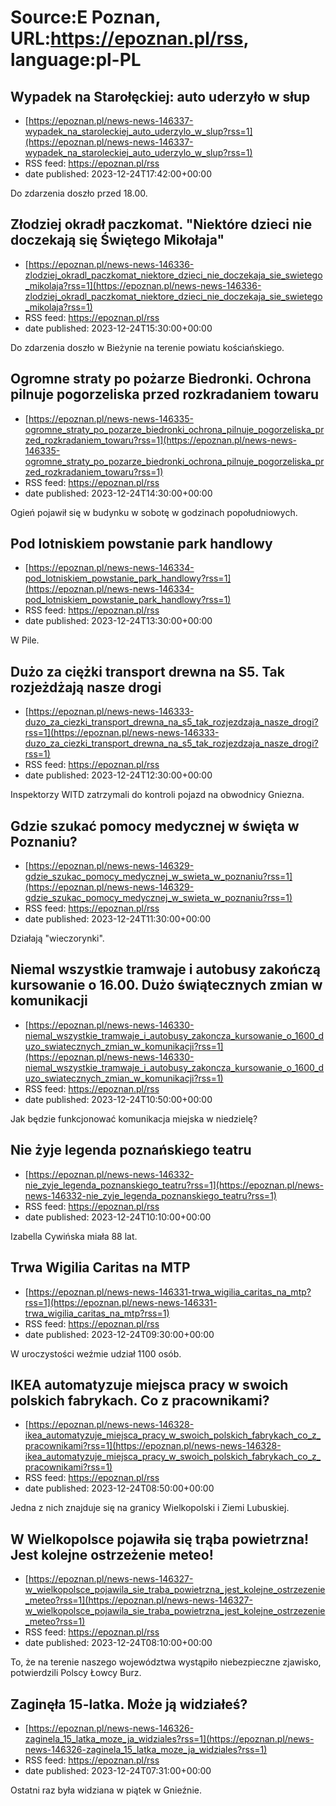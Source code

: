 # Source:E Poznan, URL:https://epoznan.pl/rss, language:pl-PL

## Wypadek na Starołęckiej: auto uderzyło w słup
 - [https://epoznan.pl/news-news-146337-wypadek_na_staroleckiej_auto_uderzylo_w_slup?rss=1](https://epoznan.pl/news-news-146337-wypadek_na_staroleckiej_auto_uderzylo_w_slup?rss=1)
 - RSS feed: https://epoznan.pl/rss
 - date published: 2023-12-24T17:42:00+00:00

Do zdarzenia doszło przed 18.00.

## Złodziej okradł paczkomat. &quot;Niektóre dzieci nie doczekają się Świętego Mikołaja&quot;
 - [https://epoznan.pl/news-news-146336-zlodziej_okradl_paczkomat_niektore_dzieci_nie_doczekaja_sie_swietego_mikolaja?rss=1](https://epoznan.pl/news-news-146336-zlodziej_okradl_paczkomat_niektore_dzieci_nie_doczekaja_sie_swietego_mikolaja?rss=1)
 - RSS feed: https://epoznan.pl/rss
 - date published: 2023-12-24T15:30:00+00:00

Do zdarzenia doszło w Bieżynie na terenie powiatu kościańskiego.

## Ogromne straty po pożarze Biedronki. Ochrona pilnuje pogorzeliska przed rozkradaniem towaru
 - [https://epoznan.pl/news-news-146335-ogromne_straty_po_pozarze_biedronki_ochrona_pilnuje_pogorzeliska_przed_rozkradaniem_towaru?rss=1](https://epoznan.pl/news-news-146335-ogromne_straty_po_pozarze_biedronki_ochrona_pilnuje_pogorzeliska_przed_rozkradaniem_towaru?rss=1)
 - RSS feed: https://epoznan.pl/rss
 - date published: 2023-12-24T14:30:00+00:00

Ogień pojawił się w budynku w sobotę w godzinach popołudniowych.

## Pod lotniskiem powstanie park handlowy
 - [https://epoznan.pl/news-news-146334-pod_lotniskiem_powstanie_park_handlowy?rss=1](https://epoznan.pl/news-news-146334-pod_lotniskiem_powstanie_park_handlowy?rss=1)
 - RSS feed: https://epoznan.pl/rss
 - date published: 2023-12-24T13:30:00+00:00

W Pile.

## Dużo za ciężki transport drewna na S5. Tak rozjeżdżają nasze drogi
 - [https://epoznan.pl/news-news-146333-duzo_za_ciezki_transport_drewna_na_s5_tak_rozjezdzaja_nasze_drogi?rss=1](https://epoznan.pl/news-news-146333-duzo_za_ciezki_transport_drewna_na_s5_tak_rozjezdzaja_nasze_drogi?rss=1)
 - RSS feed: https://epoznan.pl/rss
 - date published: 2023-12-24T12:30:00+00:00

Inspektorzy WITD zatrzymali do kontroli pojazd na obwodnicy Gniezna.

## Gdzie szukać pomocy medycznej w święta w Poznaniu?
 - [https://epoznan.pl/news-news-146329-gdzie_szukac_pomocy_medycznej_w_swieta_w_poznaniu?rss=1](https://epoznan.pl/news-news-146329-gdzie_szukac_pomocy_medycznej_w_swieta_w_poznaniu?rss=1)
 - RSS feed: https://epoznan.pl/rss
 - date published: 2023-12-24T11:30:00+00:00

Działają &quot;wieczorynki&quot;.

## Niemal wszystkie tramwaje i autobusy zakończą kursowanie o 16.00. Dużo świątecznych zmian w komunikacji
 - [https://epoznan.pl/news-news-146330-niemal_wszystkie_tramwaje_i_autobusy_zakoncza_kursowanie_o_1600_duzo_swiatecznych_zmian_w_komunikacji?rss=1](https://epoznan.pl/news-news-146330-niemal_wszystkie_tramwaje_i_autobusy_zakoncza_kursowanie_o_1600_duzo_swiatecznych_zmian_w_komunikacji?rss=1)
 - RSS feed: https://epoznan.pl/rss
 - date published: 2023-12-24T10:50:00+00:00

Jak będzie funkcjonować komunikacja miejska w niedzielę?

## Nie żyje legenda poznańskiego teatru
 - [https://epoznan.pl/news-news-146332-nie_zyje_legenda_poznanskiego_teatru?rss=1](https://epoznan.pl/news-news-146332-nie_zyje_legenda_poznanskiego_teatru?rss=1)
 - RSS feed: https://epoznan.pl/rss
 - date published: 2023-12-24T10:10:00+00:00

Izabella Cywińska miała 88 lat.

## Trwa Wigilia Caritas na MTP
 - [https://epoznan.pl/news-news-146331-trwa_wigilia_caritas_na_mtp?rss=1](https://epoznan.pl/news-news-146331-trwa_wigilia_caritas_na_mtp?rss=1)
 - RSS feed: https://epoznan.pl/rss
 - date published: 2023-12-24T09:30:00+00:00

W uroczystości weźmie udział 1100 osób.

## IKEA automatyzuje miejsca pracy w swoich polskich fabrykach. Co z pracownikami?
 - [https://epoznan.pl/news-news-146328-ikea_automatyzuje_miejsca_pracy_w_swoich_polskich_fabrykach_co_z_pracownikami?rss=1](https://epoznan.pl/news-news-146328-ikea_automatyzuje_miejsca_pracy_w_swoich_polskich_fabrykach_co_z_pracownikami?rss=1)
 - RSS feed: https://epoznan.pl/rss
 - date published: 2023-12-24T08:50:00+00:00

Jedna z nich znajduje się na granicy Wielkopolski i Ziemi Lubuskiej.

## W Wielkopolsce pojawiła się trąba powietrzna! Jest kolejne ostrzeżenie meteo!
 - [https://epoznan.pl/news-news-146327-w_wielkopolsce_pojawila_sie_traba_powietrzna_jest_kolejne_ostrzezenie_meteo?rss=1](https://epoznan.pl/news-news-146327-w_wielkopolsce_pojawila_sie_traba_powietrzna_jest_kolejne_ostrzezenie_meteo?rss=1)
 - RSS feed: https://epoznan.pl/rss
 - date published: 2023-12-24T08:10:00+00:00

To, że na terenie naszego województwa wystąpiło niebezpieczne zjawisko, potwierdzili Polscy Łowcy Burz.

## Zaginęła 15-latka. Może ją widziałeś?
 - [https://epoznan.pl/news-news-146326-zaginela_15_latka_moze_ja_widziales?rss=1](https://epoznan.pl/news-news-146326-zaginela_15_latka_moze_ja_widziales?rss=1)
 - RSS feed: https://epoznan.pl/rss
 - date published: 2023-12-24T07:31:00+00:00

Ostatni raz była widziana w piątek w Gnieźnie.

